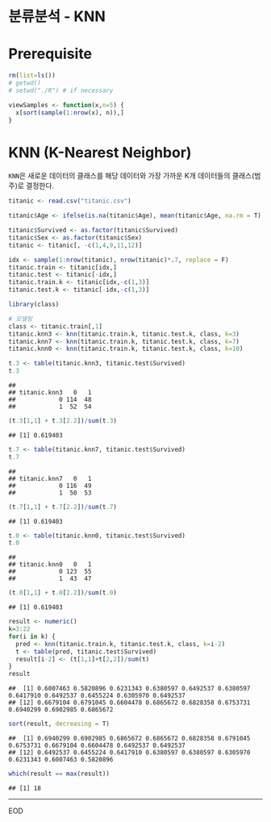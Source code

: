 분류분석 - KNN
================

# Prerequisite

``` r
rm(list=ls())
# getwd()
# setwd("./R") # if necessary

viewSamples <- function(x,n=5) {
  x[sort(sample(1:nrow(x), n)),]
}
```

# KNN (K-Nearest Neighbor)

`KNN`은 새로운 데이터의 클래스를 해당 데이터와 가장 가까운 K개 데이터들의 클래스(범주)로 결정한다.

``` r
titanic <- read.csv("titanic.csv")

titanic$Age <- ifelse(is.na(titanic$Age), mean(titanic$Age, na.rm = T), titanic$Age)

titanic$Survived <- as.factor(titanic$Survived)
titanic$Sex <- as.factor(titanic$Sex)
titanic <- titanic[, -c(1,4,9,11,12)]

idx <- sample(1:nrow(titanic), nrow(titanic)*.7, replace = F)
titanic.train <- titanic[idx,]
titanic.test <- titanic[-idx,]
titanic.train.k <- titanic[idx,-c(1,3)]
titanic.test.k <- titanic[-idx,-c(1,3)]
```

``` r
library(class)

# 모델링
class <- titanic.train[,1]
titanic.knn3 <- knn(titanic.train.k, titanic.test.k, class, k=3)
titanic.knn7 <- knn(titanic.train.k, titanic.test.k, class, k=7)
titanic.knn0 <- knn(titanic.train.k, titanic.test.k, class, k=10)
```

``` r
t.3 <- table(titanic.knn3, titanic.test$Survived)
t.3
```

    ##             
    ## titanic.knn3   0   1
    ##            0 114  48
    ##            1  52  54

``` r
(t.3[1,1] + t.3[2.2])/sum(t.3)
```

    ## [1] 0.619403

``` r
t.7 <- table(titanic.knn7, titanic.test$Survived)
t.7
```

    ##             
    ## titanic.knn7   0   1
    ##            0 116  49
    ##            1  50  53

``` r
(t.7[1,1] + t.7[2.2])/sum(t.7)
```

    ## [1] 0.619403

``` r
t.0 <- table(titanic.knn0, titanic.test$Survived)
t.0
```

    ##             
    ## titanic.knn0   0   1
    ##            0 123  55
    ##            1  43  47

``` r
(t.0[1,1] + t.0[2.2])/sum(t.0)
```

    ## [1] 0.619403

``` r
result <- numeric()
k=3:22
for(i in k) {
  pred <- knn(titanic.train.k, titanic.test.k, class, k=i-2)
  t <- table(pred, titanic.test$Survived)
  result[i-2] <- (t[1,1]+t[2,2])/sum(t)
}
result
```

    ##  [1] 0.6007463 0.5820896 0.6231343 0.6380597 0.6492537 0.6380597 0.6417910 0.6492537 0.6455224 0.6305970 0.6492537
    ## [12] 0.6679104 0.6791045 0.6604478 0.6865672 0.6828358 0.6753731 0.6940299 0.6902985 0.6865672

``` r
sort(result, decreasing = T)
```

    ##  [1] 0.6940299 0.6902985 0.6865672 0.6865672 0.6828358 0.6791045 0.6753731 0.6679104 0.6604478 0.6492537 0.6492537
    ## [12] 0.6492537 0.6455224 0.6417910 0.6380597 0.6380597 0.6305970 0.6231343 0.6007463 0.5820896

``` r
which(result == max(result))
```

    ## [1] 18

-----

EOD

